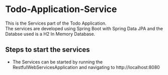 # Todo-Application-Service

This is the Services part of the Todo Application.<br />
The services are developed using Spring Boot with Spring Data JPA and the Databse used is a H2 In Memory Database.

## Steps to start the services

- The Services can be started by running the RestfulWebServicesApplication and navigating to http://localhost:8080
